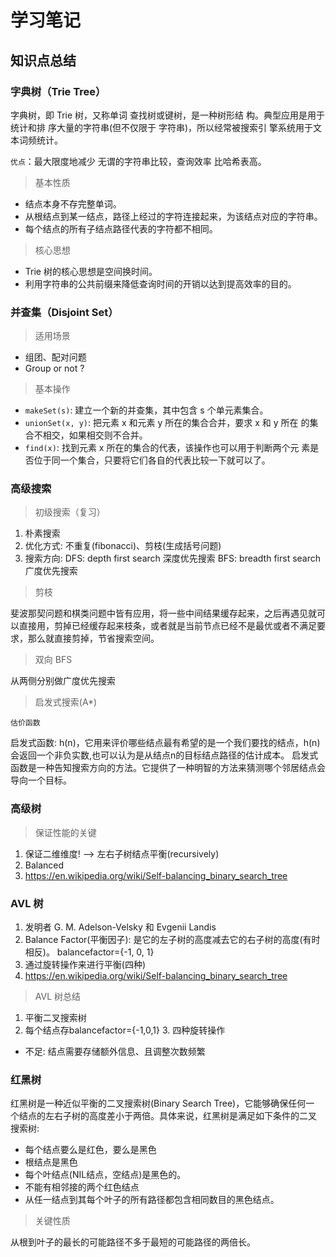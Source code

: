 # 学习笔记
## 知识点总结
### 字典树（Trie Tree）
字典树，即 Trie 树，又称单词 查找树或键树，是一种树形结 构。典型应用是用于统计和排 序大量的字符串(但不仅限于 字符串)，所以经常被搜索引 擎系统用于文本词频统计。

`优点`：最大限度地减少 无谓的字符串比较，查询效率 比哈希表高。
> 基本性质
- 结点本身不存完整单词。
- 从根结点到某一结点，路径上经过的字符连接起来，为该结点对应的字符串。
- 每个结点的所有子结点路径代表的字符都不相同。
> 核心思想
- Trie 树的核心思想是空间换时间。
- 利用字符串的公共前缀来降低查询时间的开销以达到提高效率的目的。

### 并查集（Disjoint Set）
> 适用场景
- 组团、配对问题
- Group or not ?
> 基本操作
- `makeSet(s)`: 建立一个新的并查集，其中包含 s 个单元素集合。
- `unionSet(x, y)`: 把元素 x 和元素 y 所在的集合合并，要求 x 和 y 所在
的集合不相交，如果相交则不合并。
- `find(x)`: 找到元素 x 所在的集合的代表，该操作也可以用于判断两个元 素是否位于同一个集合，只要将它们各自的代表比较一下就可以了。

### 高级搜索
> 初级搜索（复习）
1. 朴素搜索
2. 优化方式: 不重复(fibonacci)、剪枝(生成括号问题)
3. 搜索方向: DFS: depth first search 深度优先搜索 BFS: breadth first search 广度优先搜索
> 剪枝

斐波那契问题和棋类问题中皆有应用，将一些中间结果缓存起来，之后再遇见就可以直接用，剪掉已经缓存起来枝条，或者就是当前节点已经不是最优或者不满足要求，那么就直接剪掉，节省搜索空间。
> 双向 BFS

从两侧分别做广度优先搜索
> 启发式搜索(A*)

`估价函数`

启发式函数: h(n)，它用来评价哪些结点最有希望的是一个我们要找的结点，h(n) 会返回一个非负实数,也可以认为是从结点n的目标结点路径的估计成本。
启发式函数是一种告知搜索方向的方法。它提供了一种明智的方法来猜测哪个邻居结点会导向一个目标。

### 高级树
> 保证性能的关键

1. 保证二维维度! —> 左右子树结点平衡(recursively)
2. Balanced
3. https://en.wikipedia.org/wiki/Self-balancing_binary_search_tree
### AVL 树
1. 发明者 G. M. Adelson-Velsky 和 Evgenii Landis
2. Balance Factor(平衡因子): 是它的左子树的高度减去它的右子树的高度(有时相反)。 balancefactor={-1, 0, 1}
3. 通过旋转操作来进行平衡(四种)
4. https://en.wikipedia.org/wiki/Self-balancing_binary_search_tree

> AVL 树总结
1. 平衡二叉搜索树
2. 每个结点存balancefactor={-1,0,1} 3. 四种旋转操作

- 不足: 结点需要存储额外信息、且调整次数频繁
### 红黑树
红黑树是一种近似平衡的二叉搜索树(Binary Search Tree)，它能够确保任何一 个结点的左右子树的高度差小于两倍。具体来说，红黑树是满足如下条件的二叉 搜索树:
- 每个结点要么是红色，要么是黑色
- 根结点是黑色
- 每个叶结点(NIL结点，空结点)是黑色的。
- 不能有相邻接的两个红色结点
- 从任一结点到其每个叶子的所有路径都包含相同数目的黑色结点。

> 关键性质

从根到叶子的最长的可能路径不多于最短的可能路径的两倍长。